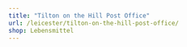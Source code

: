 ```yaml
---
title: "Tilton on the Hill Post Office"
url: /leicester/tilton-on-the-hill-post-office/
shop: Lebensmittel
---
```

